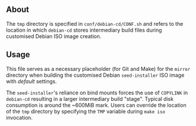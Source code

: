 ## About

The `tmp` directory is specified in `conf/debian-cd/CONF.sh` and refers to the
location in which `debian-cd` stores intermediary build files during customised
Debian ISO image creation.


## Usage

This file serves as a necessary placeholder (for Git and Make) for the `mirror`
directory when building the customised Debian `seed-installer` ISO image with
_default_ settings.

The `seed-installer`'s reliance on bind mounts forces the use of `COPYLINK` in
`debian-cd` resulting in a larger intermediary build "stage". Typical disk
consumption is around the ~600MiB mark. Users can override the location of the
`tmp` directory by specifying the `TMP` variable during `make iso` invocation.
